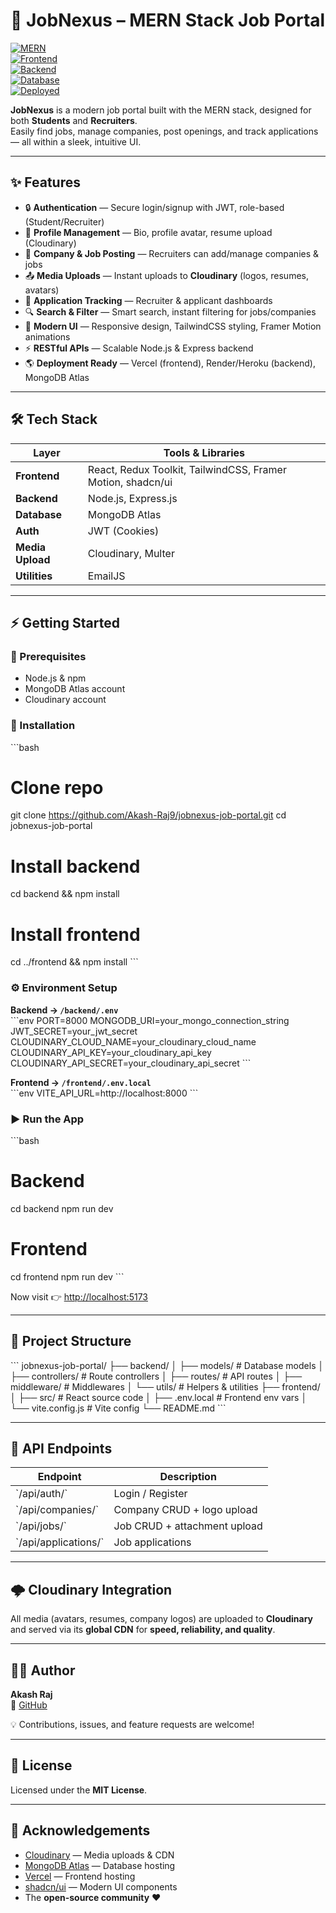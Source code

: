 # 🚀 JobNexus – MERN Stack Job Portal  

[![MERN](https://img.shields.io/badge/Stack-MERN-green?style=flat-square&logo=mongodb)]()  
[![Frontend](https://img.shields.io/badge/Frontend-React-blue?style=flat-square&logo=react)]()  
[![Backend](https://img.shields.io/badge/Backend-Express-black?style=flat-square&logo=express)]()  
[![Database](https://img.shields.io/badge/Database-MongoDB-brightgreen?style=flat-square&logo=mongodb)]()  
[![Deployed](https://img.shields.io/badge/Deployed-Live-success?style=flat-square&logo=vercel)]()  

**JobNexus** is a modern job portal built with the MERN stack, designed for both **Students** and **Recruiters**.  
Easily find jobs, manage companies, post openings, and track applications — all within a sleek, intuitive UI.  

---

## ✨ Features  

- 🔒 **Authentication** — Secure login/signup with JWT, role-based (Student/Recruiter)  
- 👤 **Profile Management** — Bio, profile avatar, resume upload (Cloudinary)  
- 🏢 **Company & Job Posting** — Recruiters can add/manage companies & jobs  
- 📤 **Media Uploads** — Instant uploads to **Cloudinary** (logos, resumes, avatars)  
- 📑 **Application Tracking** — Recruiter & applicant dashboards  
- 🔍 **Search & Filter** — Smart search, instant filtering for jobs/companies  
- 🤩 **Modern UI** — Responsive design, TailwindCSS styling, Framer Motion animations  
- ⚡ **RESTful APIs** — Scalable Node.js & Express backend  
- 🌎 **Deployment Ready** — Vercel (frontend), Render/Heroku (backend), MongoDB Atlas  

---

## 🛠️ Tech Stack  

| Layer      | Tools & Libraries |  
|------------|-------------------|  
| **Frontend** | React, Redux Toolkit, TailwindCSS, Framer Motion, shadcn/ui |  
| **Backend** | Node.js, Express.js |  
| **Database** | MongoDB Atlas |  
| **Auth** | JWT (Cookies) |  
| **Media Upload** | Cloudinary, Multer |  
| **Utilities** | EmailJS |  

---

## ⚡ Getting Started  

### 🔑 Prerequisites  
- Node.js & npm  
- MongoDB Atlas account  
- Cloudinary account  

### 🚀 Installation  

\`\`\`bash
# Clone repo
git clone https://github.com/Akash-Raj9/jobnexus-job-portal.git
cd jobnexus-job-portal

# Install backend
cd backend && npm install

# Install frontend
cd ../frontend && npm install
\`\`\`

### ⚙️ Environment Setup  

**Backend → `/backend/.env`**  
\`\`\`env
PORT=8000
MONGODB_URI=your_mongo_connection_string
JWT_SECRET=your_jwt_secret
CLOUDINARY_CLOUD_NAME=your_cloudinary_cloud_name
CLOUDINARY_API_KEY=your_cloudinary_api_key
CLOUDINARY_API_SECRET=your_cloudinary_api_secret
\`\`\`

**Frontend → `/frontend/.env.local`**  
\`\`\`env
VITE_API_URL=http://localhost:8000
\`\`\`

### ▶️ Run the App  

\`\`\`bash
# Backend
cd backend
npm run dev

# Frontend
cd frontend
npm run dev
\`\`\`

Now visit 👉 [http://localhost:5173](http://localhost:5173)  

---

## 📁 Project Structure  

\`\`\`
jobnexus-job-portal/
├── backend/
│   ├── models/         # Database models
│   ├── controllers/    # Route controllers
│   ├── routes/         # API routes
│   ├── middleware/     # Middlewares
│   └── utils/          # Helpers & utilities
├── frontend/
│   ├── src/            # React source code
│   ├── .env.local      # Frontend env vars
│   └── vite.config.js  # Vite config
└── README.md
\`\`\`

---

## 🔗 API Endpoints  

| Endpoint | Description |  
|----------|-------------|  
| \`/api/auth/\` | Login / Register |  
| \`/api/companies/\` | Company CRUD + logo upload |  
| \`/api/jobs/\` | Job CRUD + attachment upload |  
| \`/api/applications/\` | Job applications |  

---

## 🌩️ Cloudinary Integration  

All media (avatars, resumes, company logos) are uploaded to **Cloudinary** and served via its **global CDN** for **speed, reliability, and quality**.  

---

## 👨‍💻 Author  

**Akash Raj**  
🔗 [GitHub](https://github.com/Akash-Raj9)  

💡 Contributions, issues, and feature requests are welcome!  

---

## 📄 License  

Licensed under the **MIT License**.  

---

## 🙏 Acknowledgements  

- [Cloudinary](https://cloudinary.com) — Media uploads & CDN  
- [MongoDB Atlas](https://www.mongodb.com/cloud/atlas) — Database hosting  
- [Vercel](https://vercel.com) — Frontend hosting  
- [shadcn/ui](https://ui.shadcn.com) — Modern UI components  
- The **open-source community** ❤️  
